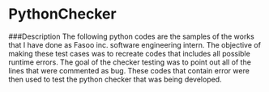# PythonChecker

###Description
The following python codes are the samples of the works that I have done as Fasoo inc. software engineering intern. 
The objective of making these test cases was to recreate codes that includes all possible runtime errors.
The goal of the checker testing was to point out all of the lines that were commented as bug.
These codes that contain error were then used to test the python checker that was being developed.
